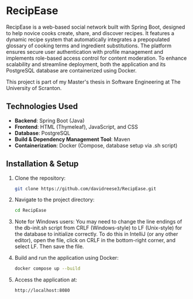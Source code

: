 # RecipEase

RecipEase is a web-based social network built with Spring Boot, designed to help novice cooks create, share, and discover recipes. 
It features a dynamic recipe system that automatically integrates a prepopulated glossary of cooking terms and ingredient substitutions. 
The platform ensures secure user authentication with profile management and implements role-based access control for content moderation. 
To enhance scalability and streamline deployment, both the application and its PostgreSQL database are containerized using Docker.

This project is part of my Master's thesis in Software Engineering at The University of Scranton.

## Technologies Used

- **Backend**: Spring Boot (Java)
- **Frontend**: HTML (Thymeleaf), JavaScript, and CSS
- **Database**: PostgreSQL
- **Build & Dependency Management Tool**: Maven
- **Containerization**: Docker (Compose, database setup via .sh script)

## Installation & Setup

1. Clone the repository:
   ```bash
   git clone https://github.com/davidreese3/RecipEase.git
   ```

2. Navigate to the project directory:
   ```bash
   cd RecipEase
   ```

3. Note for Windows users: You may need to change the line endings of the db-init.sh script from CRLF (Windows-style) to LF (Unix-style) for the database to initialize correctly.
    To do this in IntelliJ (or any other editor), open the file, click on CRLF in the bottom-right corner, and select LF.
    Then save the file. 

4. Build and run the application using Docker:
   ```bash
   docker compose up --build
   ```

5. Access the application at:
   ```
   http://localhost:8080
   ```